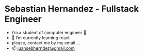 # Sebastian Hernandez - Fullstack Engineer
- i'm a student of computer engineer 🚀
- 🌱 I’m currently learning react
- please, contact me by my email ... 
- 📫 juansebherndez@gmail.com

<!---
jsebastian2707/jsebastian2707 is a ✨ special ✨ repository because its `README.md` (this file) appears on your GitHub profile.
You can click the Preview link to take a look at your changes.
--->
